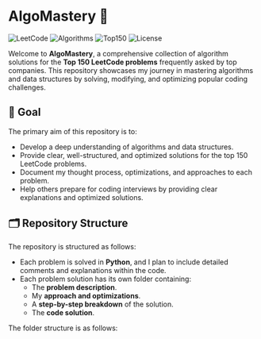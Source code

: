 # AlgoMastery 🚀
![LeetCode](https://img.shields.io/badge/LeetCode-150_Problems_Challenge-orange)
![Algorithms](https://img.shields.io/badge/Algorithms-Mastery-blue)
![Top150](https://img.shields.io/badge/Top-150_Companies-red)
![License](https://img.shields.io/badge/License-MIT-blue)

Welcome to **AlgoMastery**, a comprehensive collection of algorithm solutions for the **Top 150 LeetCode problems** frequently asked by top companies. This repository showcases my journey in mastering algorithms and data structures by solving, modifying, and optimizing popular coding challenges.

## 🎯 Goal
The primary aim of this repository is to:
- Develop a deep understanding of algorithms and data structures.
- Provide clear, well-structured, and optimized solutions for the top 150 LeetCode problems.
- Document my thought process, optimizations, and approaches to each problem.
- Help others prepare for coding interviews by providing clear explanations and optimized solutions.

## 🗂️ Repository Structure
The repository is structured as follows:
- Each problem is solved in **Python**, and I plan to include detailed comments and explanations within the code.
- Each problem solution has its own folder containing:
  - The **problem description**.
  - My **approach and optimizations**.
  - A **step-by-step breakdown** of the solution.
  - The **code solution**.

The folder structure is as follows:

